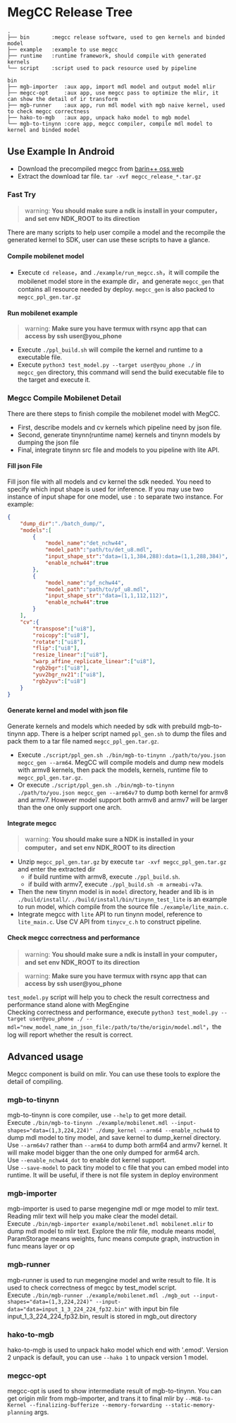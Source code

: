 # MegCC Release Tree
```
.
├── bin       :megcc release software, used to gen kernels and binded model
├── example   :example to use megcc
├── runtime   :runtime framework, should compile with generated kernels
└── script    :script used to pack resource used by pipeline
```
```
bin
├── mgb-importer  :aux app, import mdl model and output model mlir
├── megcc-opt     :aux app, use megcc pass to optimize the mlir, it can show the detail of ir transform
├── mgb-runner    :aux app, run mdl model with mgb naive kernel, used to check megcc correctness
├── hako-to-mgb   :aux app, unpack hako model to mgb model
└── mgb-to-tinynn :core app, megcc compiler, compile mdl model to kernel and binded model

```

## Use Example In Android
- Download the precompiled megcc from [barin++ oss web](https://oss.iap.hh-b.brainpp.cn/megengine-built/megcc)
- Extract the download tar file. `tar -xvf megcc_release_*.tar.gz`
### Fast Try
> warning: **You should make sure a ndk is install in your computer，and set env NDK_ROOT to its direction** 

There are many scripts to help user compile a model and the recompile the generated kernel to SDK, user can use these scripts to have a glance.
#### Compile mobilenet model
- Execute `cd release`，and `./example/run_megcc.sh`，it will compile the mobilenet model store in the example dir，and generate `megcc_gen` that contains all resource needed by deploy. `megcc_gen` is also packed to `megcc_ppl_gen.tar.gz`  
#### Run mobilenet example 
> warning: **Make sure you have termux with rsync app that can access by ssh user@you_phone** 
 
* Execute `./ppl_build.sh` will compile the kernel and runtime to a executable file.
* Execute `python3 test_model.py --target user@you_phone ./` in `megcc_gen` directory, this command will send the build executable file to the target and execute it.

### Megcc Compile Mobilenet Detail
There are there steps to finish compile the mobilenet model with MegCC.
* First, describe models and cv kernels which pipeline need by json file.  
* Second, generate tinynn(runtime name) kernels and tinynn models by dumping the json file
* Final, integrate tinynn src file and models to you pipeline with lite API. 
#### Fill json File
Fill json file with all models and cv kernel the sdk needed. You need to specify which input shape is used for inference. If you may use two instance of input shape for one model, use `:` to separate two instance. 
For example:
```json
{
    "dump_dir":"./batch_dump/",
    "models":[
        {
            "model_name":"det_nchw44",
            "model_path":"path/to/det_u8.mdl",
            "input_shape_str":"data=(1,1,384,288):data=(1,1,288,384)",
            "enable_nchw44":true
        },
        {
            "model_name":"pf_nchw44",
            "model_path":"path/to/pf_u8.mdl",
            "input_shape_str":"data=(1,1,112,112)",
            "enable_nchw44":true
        }
    ],
    "cv":{
        "transpose":["ui8"],
        "roicopy":["ui8"],
        "rotate":["ui8"],
        "flip":["ui8"],
        "resize_linear":["ui8"],
        "warp_affine_replicate_linear":["ui8"],
        "rgb2bgr":["ui8"],
        "yuv2bgr_nv21":["ui8"],
        "rgb2yuv":["ui8"]
    }
}
```
#### Generate kernel and model with json file
Generate kernels and models which needed by sdk with prebuild mgb-to-tinynn app. There is a helper script named `ppl_gen.sh` to dump the files and pack them to a tar file named `megcc_ppl_gen.tar.gz`.   
- Execute `./script/ppl_gen.sh ./bin/mgb-to-tinynn ./path/to/you.json megcc_gen --arm64`. MegCC will compile models and dump new models with armv8 kernels, then pack the models, kernels, runtime file to `megcc_ppl_gen.tar.gz`.    
- Or execute `./script/ppl_gen.sh ./bin/mgb-to-tinynn ./path/to/you.json megcc_gen --arm64v7` to dump both kernel for armv8 and armv7. However model support both armv8 and armv7 will be larger than the one only support one arch.   

#### Integrate megcc
> warning: **You should make sure a NDK is installed in your computer，and set env NDK_ROOT to its direction** 

- Unzip `megcc_ppl_gen.tar.gz` by execute `tar -xvf megcc_ppl_gen.tar.gz` and enter the extracted dir
  - if build runtime with armv8, execute `./ppl_build.sh`.
  - if build with armv7, execute `./ppl_build.sh -m armeabi-v7a`. 
- Then the new tinynn model is in `model` directory, header and lib is in `./build/install/`. `./build/install/bin/tinynn_test_lite` is an example to run model, which compile from the source file `./example/lite_main.c`. 
- Integrate megcc with `lite` API to run tinynn model, reference to `lite_main.c`. Use CV API from `tinycv_c.h` to construct pipeline.  

#### Check megcc correctness and performance
> warning: **You should make sure a ndk is install in your computer，and set env NDK_ROOT to its direction** 

>  warning: **Make sure you have termux with rsync app that can access by ssh user@you_phone** 

`test_model.py` script will help you to check the result correctness and performance stand alone with MegEngine   
Checking correctness and performance, execute `python3 test_model.py --target user@you_phone ./ --mdl="new_model_name_in_json_file:/path/to/the/origin/model.mdl"`，the log will report whether the result is correct.  

## Advanced usage
Megcc component is build on mlir. You can use these tools to explore the detail of compiling. 
### mgb-to-tinynn
mgb-to-tinynn is core compiler, use `--help` to get more detail.   
Execute `./bin/mgb-to-tinynn ./example/mobilenet.mdl --input-shapes="data=(1,3,224,224)" ./dump_kernel --arm64 --enable_nchw44` to dump mdl model to tiny model, and save kernel to dump_kernel directory.  
Use `--arm64v7` rather than `--arm64` to dump both arm64 and armv7 kernel. It will make model bigger than the one only dumped for arm64 arch.   
Use `--enable_nchw44_dot` to enable dot kernel support.    
Use `--save-model` to pack tiny model to c file that you can embed model into runtime. It will be useful, if there is not file system in deploy environment   

### mgb-importer
mgb-importer is used to parse megengine mdl or mge model to mlir text. Reading mlir text will help you make clear the model detail.   
Execute `./bin/mgb-importer example/mobilenet.mdl mobilenet.mlir` to dump mdl model to mlir text. Explore the mlir file, module means model, ParamStorage means weights, func means compute graph, instruction in func means layer or op  

### mgb-runner
mgb-runner is used to run megengine model and write result to file. It is used to check correctness of megcc by test_model script.   
Execute `./bin/mgb-runner ./example/mobilenet.mdl ./mgb_out --input-shapes="data=(1,3,224,224)" --input-data="data=input_1_3_224_224_fp32.bin"` with input bin file input_1_3_224_224_fp32.bin, result is stored in mgb_out directory  

### hako-to-mgb
hako-to-mgb is used to unpack hako model which end with '.emod'. Version 2 unpack is default, you can use `--hako 1` to unpack version 1 model.  

### megcc-opt
megcc-opt is used to show intermediate result of mgb-to-tinynn. You can get origin mlir from mgb-importer, and trans it to final mlir by `--MGB-to-Kernel --finalizing-bufferize --memory-forwarding --static-memory-planning` args.  
